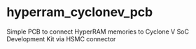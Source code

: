 # hyperram_cyclonev_pcb
Simple PCB to connect HyperRAM memories to Cyclone V SoC Development Kit via HSMC connector
